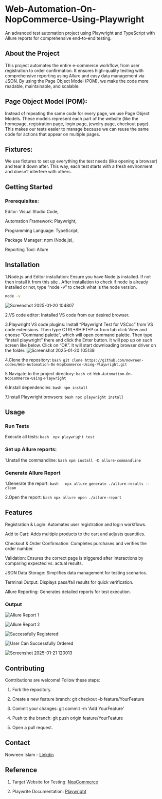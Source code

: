 # Web-Automation-On-NopCommerce-Using-Playwright
An advanced test automation project using Playwright and TypeScript with Allure reports for comprehensive end-to-end testing.


## About the Project
This project automates the entire e-commerce workflow, from user registration to order confirmation. It ensures high-quality testing with comprehensive reporting using Allure and easy data management via JSON.  By using the Page Object Model (POM), we make the code more readable, maintainable, and scalable.


## Page Object Model (POM): 
Instead of repeating the same code for every page, we use Page Object Models. These models represent each part of the website (like the homepage, registration page, login page, jewelry page, checkout page). This makes our tests easier to manage because we can reuse the same code for actions that appear on multiple pages.


## Fixtures: 
We use fixtures to set up everything the test needs (like opening a browser) and tear it down after. This way, each test starts with a fresh environment and doesn’t interfere with others. 


## Getting Started


### Prerequisites:


Editor: Visual Studio Code,


Automation Framework: Playwright,


Programming Language: TypeScript,


Package Manager: npm (Node.js),


Reporting Tool: Allure


## Installation
1.Node.js and Editor installation: Ensure you have Node.js installed. If not then install it from this [site](https://nodejs.org/en) . After installation to check if node is already installed or not, type “node -v” to check what is the node version.

```bash
node -v
```


![Screenshot 2025-01-20 104807](https://github.com/user-attachments/assets/01e3fe2d-c3f6-4998-8a9b-7d12cbb466eb)



2.VS code editor: Installed VS code from our desired browser. 


3.Playwright VS code plugins: Install “Playwright Test for VSCoc” from VS code extensions. Then type CTRL+SHIFT+P or from tab click View and choose “Command palette”, which will open command palette. Then type “install playwright” there and click the Enter button. 
It will pop up on such screen like below. Click on “OK”. It will start downloading browser driver on the folder. 
![Screenshot 2025-01-20 105139](https://github.com/user-attachments/assets/121897d2-de65-4c73-967f-22cbc34e08bd)



4.Clone the repository: ```bash git clone https://github.com/nowreen-codes/Web-Automation-On-NopCommerce-Using-Playwright.git ```


5.Navigate to the project directory: ```bash cd Web-Automation-On-NopCommerce-Using-Playwright ```


6.Install dependencies: ```bash npm install ```


7.Install Playwright browsers:  ```bash npx playwright install ```


## Usage


### Run Tests


Execute all tests: ```bash  npx playwright test ```


### Set up Allure reports:
1.Install the commandline: ```bash npm install -D allure-commandline ```


### Generate Allure Report
1.Generate the report:
```bash   npx allure generate ./allure-results --clean ```


2.Open the report:
```bash npx allure open ./allure-report ```


## Features
Registration & Login: Automates user registration and login workflows.


Add to Cart: Adds multiple products to the cart and adjusts quantities.


Checkout & Order Confirmation: Completes purchases and verifies the order number.


Validation: Ensures the correct page is triggered after interactions by comparing expected vs. actual results.


JSON Data Storage: Simplifies data management for testing scenarios.


Terminal Output: Displays pass/fail results for quick verification.


Allure Reporting: Generates detailed reports for test execution.



### Output





![Allure Report 1](https://github.com/user-attachments/assets/a637daed-d884-4dfd-93f1-77a9e7e9f39d)











![Allure Report 2](https://github.com/user-attachments/assets/b35f14ac-0aa8-4074-b76d-51ec6791d35f)










![Successfully Registered](https://github.com/user-attachments/assets/21340cf2-703c-494a-995b-251f296c8126)









![User Can Successfully Ordered](https://github.com/user-attachments/assets/c5aa3713-3c3d-444c-980e-bd9e8dde1d67)






![Screenshot 2025-01-21 120013](https://github.com/user-attachments/assets/170dffcd-0589-418c-932e-30fb99f2b8ac)








## Contributing
Contributions are welcome! Follow these steps:


1. Fork the repository.


2. Create a new feature branch: git checkout -b feature/YourFeature

3. Commit your changes: git commit -m 'Add YourFeature'

4. Push to the branch: git push origin feature/YourFeature

5. Open a pull request.

## Contact
Nowreen Islam - [Linkdin](https://www.linkedin.com/in/nowreen-islam/) 


## Reference


1. Target Website for Testing: [NopCommerce](https://test460.nop-station.com/en/)


2. Playwrite Documentation: [Playwright](https://playwright.dev/docs/intro)


